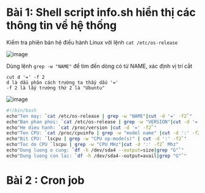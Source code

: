 # Bài 1: Shell script info.sh hiển thị các thông tin về hệ thống
  Kiểm tra phiên bản hệ điều hành Linux với lệnh `cat /etc/os-release`
  
  ![image](https://user-images.githubusercontent.com/54978467/135122088-92982128-dcc5-4050-9ad5-bd1718354538.png)
  
  Dùng lệnh `grep -w "NAME"` để tìm đến dòng có từ NAME, xác định vị trí cắt
  ```
  cut d '=' -f 2 
  d là dấu phân cách trường ta thấy dấu '='
  -f 2 là lấy trường thứ 2 là "Ubuntu"
  
  ```
  
  ![image](https://user-images.githubusercontent.com/54978467/135123355-b986f1b4-e00f-476c-9a03-ef2c9319f76a.png)
  
  ```bash
  #!/bin/bash
  echo"Ten may: `cat /etc/os-release | grep -w "NAME"|cut -d '=' -f2`"
  echo"Ban phan phoi: `cat /etc/os-release | grep -w "VERSION"|cut -d '=' -f2`"
  echo"He dieu hanh: `cat /proc/version |cut -d '=' -f2`"
  echo"Ten CPU: `cat /proc/cpuinfo | grep -w "model name" |cut -d ':' -f2`"
  echo"Bit CPU: `lscpu | grep -w "CPU op-mode(s)" | cut -d ':' -f2`"
  echo"Toc do CPU `lscpu | grep -w "CPU MHz"|cut -d ':' -f2` Mhz"
  echo"Dung luong o cung: `df -h /dev/sda4 --output=size|grep "G"`" 
  echo"Dung luong con lai: `df -h /dev/sda4--output=avail|grep "G"`"
  ```

# Bài 2 : Cron job
